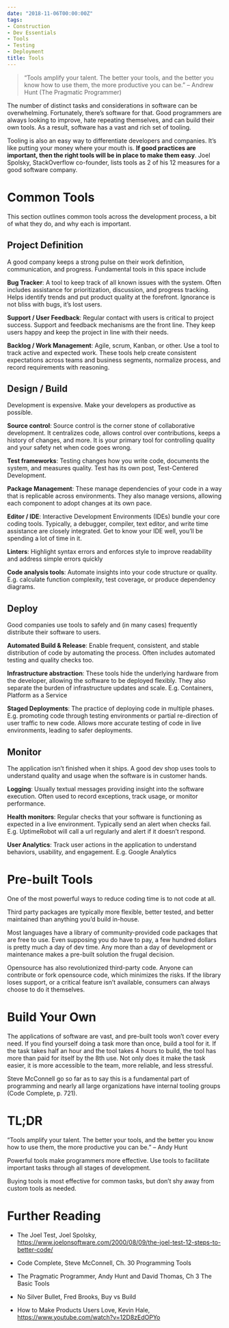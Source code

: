 ```yaml
---
date: "2018-11-06T00:00:00Z"
tags:
- Construction
- Dev Essentials
- Tools
- Testing
- Deployment
title: Tools
---
```


>   “Tools amplify your talent. The better your tools, and the better you know
>   how to use them, the more productive you can be.” – Andrew Hunt (The
>   Pragmatic Programmer)

<!--more-->

The number of distinct tasks and considerations in software can be overwhelming. Fortunately, there’s software for that. Good programmers are always looking to improve, hate repeating themselves, and can build their own tools. As a result, software has a vast and rich set of tooling.

Tooling is also an easy way to differentiate developers and companies. It’s like putting your money where your mouth is. **If good practices are important, then the right tools will be in place to make them easy**. Joel Spolsky, StackOverflow co-founder, lists tools as 2 of his 12 measures for a good
software company.

Common Tools
============

This section outlines common tools across the development process, a bit of what they do, and why each is important.

Project Definition
------------------

A good company keeps a strong pulse on their work definition, communication, and progress. Fundamental tools in this space include

**Bug Tracker**: A tool to keep track of all known issues with the system. Often includes assistance for prioritization, discussion, and progress tracking. Helps identify trends and put product quality at the forefront. Ignorance is not bliss with bugs, it’s lost users.

**Support / User Feedback**: Regular contact with users is critical to project success. Support and feedback mechanisms are the front line. They keep users happy and keep the project in line with their needs.

**Backlog / Work Management**: Agile, scrum, Kanban, or other. Use a tool to track active and expected work. These tools help create consistent expectations across teams and business segments, normalize process, and record requirements
with reasoning.

Design / Build
--------------

Development is expensive. Make your developers as productive as possible.

**Source control**: Source control is the corner stone of collaborative development. It centralizes code, allows control over contributions, keeps a history of changes, and more. It is your primary tool for controlling quality and your safety net when code goes wrong.

**Test frameworks**: Testing changes how you write code, documents the system, and measures quality. Test has its own post, Test-Centered Development.

**Package Management**: These manage dependencies of your code in a way that is replicable across environments. They also manage versions, allowing each component to adopt changes at its own pace.

**Editor / IDE**: Interactive Development Environments (IDEs) bundle your core coding tools. Typically, a debugger, compiler, text editor, and write time assistance are closely integrated. Get to know your IDE well, you’ll be spending a lot of time in it.

**Linters**: Highlight syntax errors and enforces style to improve readability and address simple errors quickly

**Code analysis tools**: Automate insights into your code structure or quality.
E.g. calculate function complexity, test coverage, or produce dependency diagrams.

Deploy
------

Good companies use tools to safely and (in many cases) frequently distribute their software to users.

**Automated Build & Release**: Enable frequent, consistent, and stable distribution of code by automating the process. Often includes automated testing and quality checks too.

**Infrastructure abstraction**: These tools hide the underlying hardware from the developer, allowing the software to be deployed flexibly. They also separate the burden of infrastructure updates and scale. E.g. Containers, Platform as a
Service

**Staged Deployments**: The practice of deploying code in multiple phases. E.g. promoting code through testing environments or partial re-direction of user traffic to new code. Allows more accurate testing of code in live environments,
leading to safer deployments.

Monitor
-------

The application isn’t finished when it ships. A good dev shop uses tools to understand quality and usage when the software is in customer hands.

**Logging**: Usually textual messages providing insight into the software execution. Often used to record exceptions, track usage, or monitor performance.

**Health monitors**: Regular checks that your software is functioning as expected in a live environment. Typically send an alert when checks fail. E.g. UptimeRobot will call a url regularly and alert if it doesn’t respond.

**User Analytics**: Track user actions in the application to understand behaviors, usability, and engagement. E.g. Google Analytics

Pre-built Tools
===============

One of the most powerful ways to reduce coding time is to not code at all.

Third party packages are typically more flexible, better tested, and better maintained than anything you’d build in-house.

Most languages have a library of community-provided code packages that are free to use. Even supposing you do have to pay, a few hundred dollars is pretty much a day of dev time. Any more than a day of development or maintenance makes a pre-built solution the frugal decision.

Opensource has also revolutionized third-party code. Anyone can contribute or fork opensource code, which minimizes the risks. If the library loses support, or a critical feature isn’t available, consumers can always choose to do it themselves.

Build Your Own
==============

The applications of software are vast, and pre-built tools won’t cover every need. If you find yourself doing a task more than once, build a tool for it. If the task takes half an hour and the tool takes 4 hours to build, the tool has more than paid for itself by the 8th use. Not only does it make the task easier,
it is more accessible to the team, more reliable, and less stressful.

Steve McConnell go so far as to say this is a fundamental part of programming and nearly all large organizations have internal tooling groups (Code Complete, p. 721).

TL;DR
=====

“Tools amplify your talent. The better your tools, and the better you know how to use them, the more productive you can be.” – Andy Hunt

Powerful tools make programmers more effective. Use tools to facilitate important tasks through all stages of development.

Buying tools is most effective for common tasks, but don’t shy away from custom tools as needed.

Further Reading
===============

-   The Joel Test, Joel Spolsky,
    <https://www.joelonsoftware.com/2000/08/09/the-joel-test-12-steps-to-better-code/>

-   Code Complete, Steve McConnell, Ch. 30 Programming Tools

-   The Pragmatic Programmer, Andy Hunt and David Thomas, Ch 3 The Basic Tools

-   No Silver Bullet, Fred Brooks, Buy vs Build

-   How to Make Products Users Love, Kevin Hale,
    <https://www.youtube.com/watch?v=12D8zEdOPYo>
